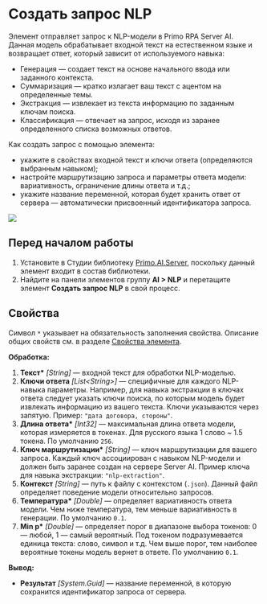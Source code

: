 # Создать запрос NLP

Элемент отправляет запрос к NLP-модели в Primo RPA Server AI. Данная модель обрабатывает входной текст на естественном языке и возвращает ответ, который зависит от используемого навыка:
* Генерация — создает текст на основе начального ввода или заданного контекста.
* Суммаризация — кратко излагает ваш текст с ацентом на определенные темы.
* Экстракция — извлекает из текста информацию по заданным ключам поиска.
* Классификация — отвечает на запрос, исходя из заранее определенного списка возможных ответов.

Как создать запрос с помощью элемента:
* укажите в свойствах входной текст и ключи ответа (определяются выбранным навыком);
* настройте маршрутизацию запроса и параметры ответа модели: вариативность, ограничение длины ответа и т.д.;
* укажите название переменной, которая будет хранить ответ от сервера — автоматически присвоенный идентификатора запроса.

![](<../../../.gitbook/assets1/windows_items/WFAttachPrimoAIServer.png>)


## Перед началом работы

1. Установите в Студии библиотеку [Primo.AI.Server](https://docs.primo-rpa.ru/primo-rpa/g_elements/el_extra/ai_server), поскольку данный элемент входит в состав библиотеки.
1. Найдите на панели элементов группу **AI > NLP** и перетащите элемент **Создать запрос NLP** в свой процесс.


## Свойства
Символ `*` указывает на обязательность заполнения свойства. Описание общих свойств см. в разделе [Свойства элемента](https://docs.primo-rpa.ru/primo-rpa/primo-studio/process/elements#svoistva-elementa).

**Обработка:**

1. **Текст\*** *[String]* — входной текст для обработки NLP-моделью. 
1. **Ключи ответа** *[List\<String>]* — специфичные для каждого NLP-навыка параметры. Например, для навыка экстракции в ключах ответа следует указать ключи поиска, по которым модель будет извлекать информацию из вашего текста. Ключи указываются через запятую. Пример: `"дата договора, стороны"`.
1. **Длина ответа\*** *[Int32]* — максимальная длина ответа модели, которая измеряется в токенах. Для русского языка 1 слово ~ 1.5 токена. По умолчанию `256`.
1. **Ключ маршрутизации\*** *[String]* — ключ маршрутизации для вашего запроса. Каждый ключ ассоциирован с навыком NLP-модели и должен быть заранее создан на сервере Server AI. Пример ключа для навыка экстракции: `"nlp-extraction"`.
1. **Контекст** *[String]* — путь к файлу с контекстом (`.json`). Данный файл определяет поведение модели относительно запросов. 
1. **Температура\*** *[Double]* — определяет вариативность ответа модели. Чем ниже температура, тем меньше вариативность в генерации. По умолчанию `0.1`.
1. **Min p\*** *[Double]* — определяет порог в диапазоне выбора токенов: 0 — любой, 1 — самый вероятный. Под токеном подразумевается единица текста: слово, символ и т.д. Чем выше порог, тем наиболее вероятные токены модель вернет в ответе. По умолчанию `0.1`.


**Вывод:**
* **Результат** *[System.Guid]* — название переменной, в которую сохранится идентификатор запроса от сервера.
